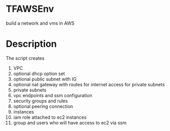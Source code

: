 # TFAWSEnv
build a network and vms in AWS

# Description
The script creates
1. VPC
2. optional dhcp option set
4. optional public subnet with IG
5. optional nat gateway with routes for internet access for private subnets
6. private subnets
7. vpc endpoints and ssm configuration
8. security groups and rules
9. optional peering connection
10. instances
11. iam role attached to ec2 instances
12. group and users who will have access to ec2 via ssm
